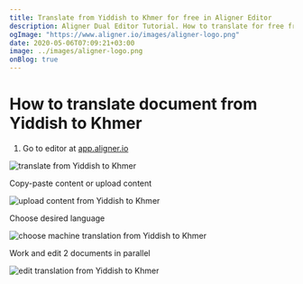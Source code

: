 ```yaml
---
title: Translate from Yiddish to Khmer for free in Aligner Editor
description: Aligner Dual Editor Tutorial. How to translate for free from Yiddish to Khmer. Aligner is multilingual document management platform. 
ogImage: "https://www.aligner.io/images/aligner-logo.png"
date: 2020-05-06T07:09:21+03:00
image: ../images/aligner-logo.png
onBlog: true
---
```


# How to translate document from Yiddish to Khmer

1. Go to editor at [app.aligner.io](https://app.aligner.io "Aligner App web page")

![translate from Yiddish to Khmer](../aligner-blank-editor.png "translate from Yiddish to Khmer")

Copy-paste content or upload content

![upload content from Yiddish to Khmer](../aligner-uploaded-document.png "upload content from Yiddish to Khmer")

Choose desired language

![choose machine translation from Yiddish to Khmer](../aligner-language-dropdown.png "choose machine translation from Yiddish to Khmer")

Work and edit 2 documents in parallel

![edit translation from Yiddish to Khmer](../aligner-double-sitded-editor.png "edit translation from Yiddish to Khmer")

